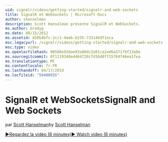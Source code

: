 ```yaml
---
uid: signalr/videos/getting-started/signalr-and-web-sockets
title: SignalR et WebSockets | Microsoft Docs
author: shanselman
description: Scott Hanselman présente SignalR et WebSockets.
ms.author: bradyg
ms.date: 08/15/2012
ms.assetid: d20b4bfc-2cc1-4aeb-b235-733146df1eca
msc.legacyurl: /signalr/videos/getting-started/signalr-and-web-sockets
msc.type: video
ms.openlocfilehash: 00588e910ae93a80dc3a91ca2ed6a37176f13a8e
ms.sourcegitcommit: 0f1119340e4464720cfd16d0ff15764746ea1fea
ms.translationtype: MT
ms.contentlocale: fr-FR
ms.lasthandoff: 04/17/2019
ms.locfileid: "59400935"
---
```

# <a name="signalr-and-web-sockets"></a><span data-ttu-id="7a48d-103">SignalR et WebSockets</span><span class="sxs-lookup"><span data-stu-id="7a48d-103">SignalR and Web Sockets</span></span>

<span data-ttu-id="7a48d-104">par [Scott Hanselman](https://github.com/shanselman)</span><span class="sxs-lookup"><span data-stu-id="7a48d-104">by [Scott Hanselman](https://github.com/shanselman)</span></span>

[<span data-ttu-id="7a48d-105">&#9654;Regardez la vidéo (6 minutes)</span><span class="sxs-lookup"><span data-stu-id="7a48d-105">&#9654; Watch video (6 minutes)</span></span>](https://channel9.msdn.com/Blogs/ASP-NET-Site-Videos/signalr-and-web-sockets)
